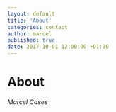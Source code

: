 ```yaml
---
layout: default
title: 'About'
categories: contact
author: marcel
published: true
date: 2017-10-01 12:00:00 +01:00
---
```

# About



###### Marcel Cases
